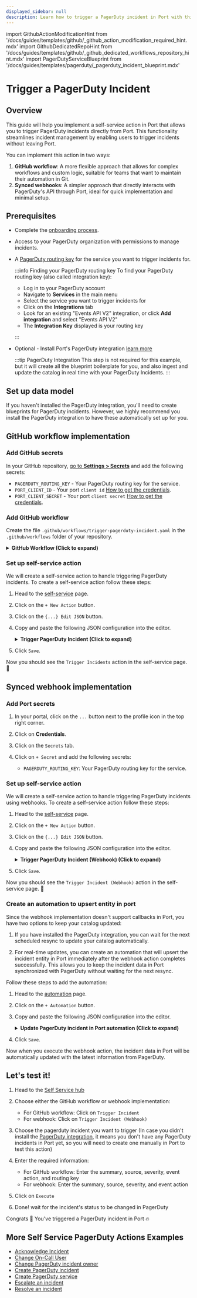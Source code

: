 ```yaml
---
displayed_sidebar: null
description: Learn how to trigger a PagerDuty incident in Port with this guide, ensuring prompt and effective incident management.
---
```


import GithubActionModificationHint from '/docs/guides/templates/github/_github_action_modification_required_hint.mdx'
import GithubDedicatedRepoHint from '/docs/guides/templates/github/_github_dedicated_workflows_repository_hint.mdx'
import PagerDutyServiceBlueprint from '/docs/guides/templates/pagerduty/_pagerduty_incident_blueprint.mdx'

# Trigger a PagerDuty Incident

## Overview
This guide will help you implement a self-service action in Port that allows you to trigger PagerDuty incidents directly from Port.
This functionality streamlines incident management by enabling users to trigger incidents without leaving Port.

You can implement this action in two ways:
1. **GitHub workflow**: A more flexible approach that allows for complex workflows and custom logic, suitable for teams that want to maintain their automation in Git.
2. **Synced webhooks**: A simpler approach that directly interacts with PagerDuty's API through Port, ideal for quick implementation and minimal setup.

## Prerequisites

- Complete the [onboarding process](/getting-started/overview).
- Access to your PagerDuty organization with permissions to manage incidents.
- A [PagerDuty routing key](https://support.pagerduty.com/docs/services-and-integrations#events-api-v2-integration-key) for the service you want to trigger incidents for.

  :::info Finding your PagerDuty routing key
  To find your PagerDuty routing key (also called integration key):
  - Log in to your PagerDuty account
  -  Navigate to **Services** in the main menu
  -  Select the service you want to trigger incidents for
  - Click on the **Integrations** tab
  - Look for an existing "Events API V2" integration, or click **Add integration** and select "Events API V2"
  - The **Integration Key** displayed is your routing key
  
  :::

- Optional - Install Port's PagerDuty integration [learn more](https://docs.port.io/build-your-software-catalog/sync-data-to-catalog/incident-management/pagerduty)

	:::tip PagerDuty Integration
	This step is not required for this example, but it will create all the blueprint boilerplate for you, and also ingest and update the catalog in real time with your PagerDuty Incidents.
	:::

## Set up data model

If you haven't installed the PagerDuty integration, you'll need to create blueprints for PagerDuty incidents.
However, we highly recommend you install the PagerDuty integration to have these automatically set up for you.

<PagerDutyServiceBlueprint />

## GitHub workflow implementation

### Add GitHub secrets

In your GitHub repository, [go to **Settings > Secrets**](https://docs.github.com/en/actions/security-guides/using-secrets-in-github-actions#creating-secrets-for-a-repository) and add the following secrets:
- `PAGERDUTY_ROUTING_KEY` - Your PagerDuty routing key for the service.
- `PORT_CLIENT_ID` - Your port `client id` [How to get the credentials](https://docs.port.io/build-your-software-catalog/sync-data-to-catalog/api/#find-your-port-credentials).
- `PORT_CLIENT_SECRET` - Your port `client secret` [How to get the credentials](https://docs.port.io/build-your-software-catalog/sync-data-to-catalog/api/#find-your-port-credentials).

### Add GitHub workflow

Create the file `.github/workflows/trigger-pagerduty-incident.yaml` in the `.github/workflows` folder of your repository.

<GithubDedicatedRepoHint/>

<details>
<summary><b>GitHub Workflow (Click to expand)</b></summary>

```yaml showLineNumbers
name: Trigger PagerDuty Incident

on:
  workflow_dispatch:
    inputs:
      summary:
        description: The summary of the incident to trigger
        required: true
        type: string
      source:
        description: The source of the incident
        required: true
        type: string
      severity:
        description: The severity of the incident
        required: true
        type: string
        default: "critical"
      event_action:
        description: The event action
        required: true
        type: string
        default: "trigger"
      routing_key:
        description: The routing key of the service
        required: true
        type: string
      port_context:
        required: true
        description: includes blueprint, run ID, and entity identifier from Port.
jobs: 
  trigger:
    runs-on: ubuntu-latest
    steps:
      - name: Trigger PagerDuty Incident
        id: trigger
        uses: fjogeleit/http-request-action@v1
        with:
          url: 'https://events.pagerduty.com/v2/enqueue'
          method: 'POST'
          customHeaders: '{"Content-Type": "application/json"}'
          data: >-
            {
              "payload": {
                "summary": "${{ inputs.summary }}",
                "source": "${{ inputs.source }}",
                "severity": "${{ inputs.severity }}"
              },
              "routing_key": "${{ inputs.routing_key }}",
              "event_action": "${{ inputs.event_action }}"
            }
      
      - name: Log Response
        run: |
          echo "Response status: ${{ steps.trigger.outputs.status }}"
          echo "Response data: ${{ steps.trigger.outputs.response }}"
```
</details>

### Set up self-service action

We will create a self-service action to handle triggering PagerDuty incidents.
To create a self-service action follow these steps:

1. Head to the [self-service](https://app.getport.io/self-serve) page.
2. Click on the `+ New Action` button.
3. Click on the `{...} Edit JSON` button.
4. Copy and paste the following JSON configuration into the editor.

    <details>
    <summary><b>Trigger PagerDuty Incident (Click to expand)</b></summary>

    <GithubActionModificationHint/>

    ```json showLineNumbers
    {
      "identifier": "trigger_pagerduty_incident",
      "title": "Trigger Incident",
      "icon": "pagerduty",
      "description": "Trigger a new PagerDuty incident",
      "trigger": {
        "type": "self-service",
        "operation": "DAY-2",
        "userInputs": {
          "properties": {
            "summary": {
              "icon": "DefaultProperty",
              "title": "Summary",
              "type": "string"
            },
            "source": {
              "icon": "DefaultProperty",
              "title": "Source",
              "type": "string",
              "default": "Port"
            },
            "severity": {
              "icon": "DefaultProperty",
              "title": "Severity",
              "type": "string",
              "default": "critical",
              "enum": [
                "critical",
                "error",
                "warning",
                "info"
              ],
              "enumColors": {
                "critical": "red",
                "error": "red",
                "warning": "yellow",
                "info": "blue"
              }
            },
            "event_action": {
              "icon": "DefaultProperty",
              "title": "Event Action",
              "type": "string",
              "default": "trigger",
              "enum": [
                "trigger",
                "acknowledge",
                "resolve"
              ]
            },
            "routing_key": {
              "icon": "DefaultProperty",
              "title": "Routing Key",
              "type": "string",
              "description": "The routing key of the service"
            }
          },
          "required": [
            "summary",
            "source",
            "severity",
            "event_action",
            "routing_key"
          ],
          "order": [
            "summary",
            "source",
            "severity",
            "event_action",
            "routing_key"
          ]
        },
        "blueprintIdentifier": "pagerdutyIncident"
      },
      "invocationMethod": {
        "type": "GITHUB",
        "org": "<GITHUB_ORG>",
        "repo": "<GITHUB_REPO>",
        "workflow": "trigger-pagerduty-incident.yaml",
        "workflowInputs": {
          "summary": "{{.inputs.\"summary\"}}",
          "source": "{{.inputs.\"source\"}}",
          "severity": "{{.inputs.\"severity\"}}",
          "event_action": "{{.inputs.\"event_action\"}}",
          "routing_key": "{{.inputs.\"routing_key\"}}",
          "port_context": {
            "blueprint": "{{.action.blueprint}}",
            "entity": "{{.entity.identifier}}",
            "run_id": "{{.run.id}}",
            "relations": "{{.entity.relations}}"
          }
        },
        "reportWorkflowStatus": true
      },
      "requiredApproval": false
    }
    ```
    </details>

5. Click `Save`.

Now you should see the `Trigger Incidents` action in the self-service page. 🎉

## Synced webhook implementation

### Add Port secrets

1. In your portal, click on the `...` button next to the profile icon in the top right corner.

2. Click on **Credentials**.

3. Click on the `Secrets` tab.

4. Click on `+ Secret` and add the following secrets:
   - `PAGERDUTY_ROUTING_KEY`: Your PagerDuty routing key for the service.

### Set up self-service action

We will create a self-service action to handle triggering PagerDuty incidents using webhooks.
To create a self-service action follow these steps:

1. Head to the [self-service](https://app.getport.io/self-serve) page.
2. Click on the `+ New Action` button.
3. Click on the `{...} Edit JSON` button.
4. Copy and paste the following JSON configuration into the editor.

    <details>
    <summary><b>Trigger PagerDuty Incident (Webhook) (Click to expand)</b></summary>

    ```json showLineNumbers
    {
      "identifier": "trigger_incident_webhook",
      "title": "Trigger Incident (Webhook)",
      "icon": "pagerduty",
      "description": "Trigger a new PagerDuty incident",
      "trigger": {
        "type": "self-service",
        "operation": "DAY-2",
        "userInputs": {
          "properties": {
            "summary": {
              "icon": "DefaultProperty",
              "title": "Summary",
              "type": "string"
            },
            "source": {
              "icon": "DefaultProperty",
              "title": "Source",
              "type": "string",
              "default": "Port"
            },
            "severity": {
              "icon": "DefaultProperty",
              "title": "Severity",
              "type": "string",
              "default": "critical",
              "enum": [
                "critical",
                "error",
                "warning",
                "info"
              ],
              "enumColors": {
                "critical": "red",
                "error": "red",
                "warning": "yellow",
                "info": "blue"
              }
            },
            "event_action": {
              "icon": "DefaultProperty",
              "title": "Event Action",
              "type": "string",
              "default": "trigger",
              "enum": [
                "trigger",
                "acknowledge",
                "resolve"
              ]
            }
          },
          "required": [
            "summary",
            "source",
            "severity",
            "event_action"
          ],
          "order": [
            "summary",
            "source",
            "severity",
            "event_action"
          ]
        },
        "blueprintIdentifier": "pagerdutyIncident"
      },
      "invocationMethod": {
        "type": "WEBHOOK",
        "url": "https://events.pagerduty.com/v2/enqueue",
        "agent": false,
        "synchronized": true,
        "method": "POST",
        "headers": {
          "Content-Type": "application/json"
        },
        "body": {
          "payload": {
            "summary": "{{.inputs.summary}}",
            "source": "{{.inputs.source}}",
            "severity": "{{.inputs.severity}}"
          },
          "routing_key": "{{.secrets.PAGERDUTY_ROUTING_KEY}}",
          "event_action": "{{.inputs.event_action}}"
        }
      },
      "requiredApproval": false
    }
    ```
    </details>

5. Click `Save`.

Now you should see the `Trigger Incident (Webhook)` action in the self-service page. 🎉

### Create an automation to upsert entity in port

Since the webhook implementation doesn't support callbacks in Port, you have two options to keep your catalog updated:

1. If you have installed the PagerDuty integration, you can wait for the next scheduled resync to update your catalog automatically.

2. For real-time updates, you can create an automation that will upsert the incident entity in Port immediately after the webhook action completes successfully. This allows you to keep the incident data in Port synchronized with PagerDuty without waiting for the next resync.

Follow these steps to add the automation:

1. Head to the [automation](https://app.getport.io/settings/automations) page.

2. Click on the `+ Automation` button.

3. Copy and paste the following JSON configuration into the editor.

    <details>
    <summary><b>Update PagerDuty incident in Port automation (Click to expand)</b></summary>

    ```json showLineNumbers
    {
      "identifier": "pagerdutyIncident_sync_after_trigger",
      "title": "Sync PagerDuty Incident After Trigger",
      "description": "Update PagerDuty incident data in Port after triggering",
      "trigger": {
        "type": "automation",
        "event": {
          "type": "RUN_UPDATED",
          "actionIdentifier": "trigger_incident_webhook"
        },
        "condition": {
          "type": "JQ",
          "expressions": [
            ".diff.after.status == \"SUCCESS\""
          ],
          "combinator": "and"
        }
      },
      "invocationMethod": {
        "type": "UPSERT_ENTITY",
        "blueprintIdentifier": "pagerdutyIncident",
        "mapping": {
          "identifier": "{{.event.diff.after.response.dedup_key}}",
          "title": "{{.event.diff.after.properties.summary}}",
          "properties": {
            "status": "triggered",
            "urgency": "high",
            "created_at": "{{.event.diff.after.createdAt}}"
          }
        }
      },
      "publish": true
    }
    ```
    </details>

4. Click `Save`.

Now when you execute the webhook action, the incident data in Port will be automatically updated with the latest information from PagerDuty.

## Let's test it!

1. Head to the [Self Service hub](https://app.getport.io/self-serve)

2. Choose either the GitHub workflow or webhook implementation:
   - For GitHub workflow: Click on `Trigger Incident`
   - For webhook: Click on `Trigger Incident (Webhook)`

3. Choose the pagerduty incident you want to trigger (In case you didn't install the [PagerDuty integration](https://docs.port.io/build-your-software-catalog/sync-data-to-catalog/incident-management/pagerduty), it means you don't have any PagerDuty incidents in Port yet, so you will need to create one manually in Port to test this action)

4. Enter the required information:
   - For GitHub workflow: Enter the summary, source, severity, event action, and routing key
   - For webhook: Enter the summary, source, severity, and event action

5. Click on `Execute`

6. Done! wait for the incident's status to be changed in PagerDuty

Congrats 🎉 You've triggered a PagerDuty incident in Port 🔥

## More Self Service PagerDuty Actions Examples
- [Acknowledge Incident](https://docs.port.io/actions-and-automations/setup-backend/github-workflow/examples/PagerDuty/acknowledge-incident)
- [Change On-Call User](https://docs.port.io/actions-and-automations/setup-backend/github-workflow/examples/PagerDuty/change-on-call-user)
- [Change PagerDuty incident owner](https://docs.port.io/actions-and-automations/setup-backend/github-workflow/examples/PagerDuty/change-pagerduty-incident-owner)
- [Create PagerDuty incident](https://docs.port.io/actions-and-automations/setup-backend/github-workflow/examples/PagerDuty/create-pagerduty-incident)
- [Create PagerDuty service](https://docs.port.io/actions-and-automations/setup-backend/github-workflow/examples/PagerDuty/create-pagerduty-service)
- [Escalate an incident](https://docs.port.io/actions-and-automations/setup-backend/github-workflow/examples/PagerDuty/escalate-an-incident)
- [Resolve an incident](https://docs.port.io/actions-and-automations/setup-backend/github-workflow/examples/PagerDuty/resolve-incident)
